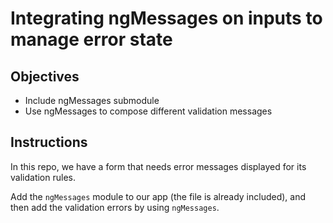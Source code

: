 # Integrating ngMessages on inputs to manage error state

## Objectives

- Include ngMessages submodule
- Use ngMessages to compose different validation messages

## Instructions

In this repo, we have a form that needs error messages displayed for its validation rules.

Add the `ngMessages` module to our app (the file is already included), and then add the validation errors by using `ngMessages`.
